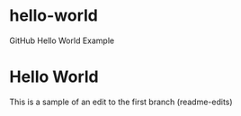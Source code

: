 # hello-world
GitHub Hello World Example

Hello World
===========

This is a sample of an edit to the first branch (readme-edits)
